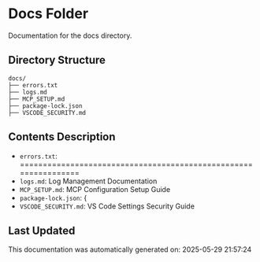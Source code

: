 <!-- filepath: /home/michaelnewham/Projects/create_python_project/docs/aboutthisfolder.md -->
# Docs Folder

Documentation for the docs directory.

## Directory Structure

```
docs/
├── errors.txt
├── logs.md
├── MCP_SETUP.md
├── package-lock.json
├── VSCODE_SECURITY.md
```

## Contents Description

- `errors.txt`: ================================================================
- `logs.md`: Log Management Documentation
- `MCP_SETUP.md`: MCP Configuration Setup Guide
- `package-lock.json`: {
- `VSCODE_SECURITY.md`: VS Code Settings Security Guide

## Last Updated

This documentation was automatically generated on: 2025-05-29 21:57:24
